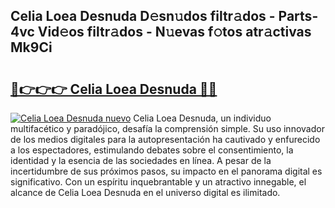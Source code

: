 ## Celia Loea Desnuda D𝚎sn𝚞dos filtr𝚊dos - Parts-4vc Vid𝚎os filtr𝚊dos - N𝚞evas f𝚘tos atr𝚊ctivas Mk9Ci

# <h2><a href="http://mb8fos.tromn.icu/?c=Celia+Loea+Desnuda">🔗👉👉👉 Celia Loea Desnuda 🔗🔗</a></h2>

[![Celia Loea Desnuda nuevo](https://i.imgur.com/pEAQMta.gif)](http://mb8fos.tromn.icu/?c=Celia+Loea+Desnuda)
Celia Loea Desnuda, un individuo multifacético y paradójico, desafía la comprensión simple. Su uso innovador de los medios digitales para la autopresentación ha cautivado y enfurecido a los espectadores, estimulando debates sobre el consentimiento, la identidad y la esencia de las sociedades en línea. A pesar de la incertidumbre de sus próximos pasos, su impacto en el panorama digital es significativo. Con un espíritu inquebrantable y un atractivo innegable, el alcance de Celia Loea Desnuda en el universo digital es ilimitado.
